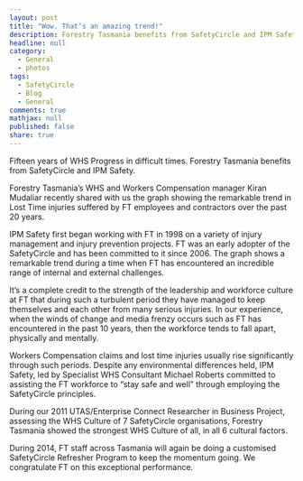 ```yaml
---
layout: post
title: "Wow. That’s an amazing trend!"
description: Forestry Tasmania benefits from SafetyCircle and IPM Safety
headline: null
category: 
  - General
  - photos
tags: 
  - SafetyCircle
  - Blog
  - General
comments: true
mathjax: null
published: false
share: true
---
```


Fifteen years of WHS Progress in difficult times. Forestry Tasmania benefits from SafetyCircle and IPM Safety.

Forestry Tasmania’s WHS and Workers Compensation manager Kiran Mudaliar recently shared with us the graph showing the remarkable trend in Lost Time injuries suffered by FT employees and contractors over the past 20 years. 

IPM Safety first began working with FT in 1998 on a variety of injury management and injury prevention projects. FT was an early adopter of the SafetyCircle and has been committed to it since 2006. The graph shows a remarkable trend during a time when FT has encountered an incredible range of internal and external challenges. 

It’s a complete credit to the strength of the leadership and workforce culture at FT that during such a turbulent period they have managed to keep themselves and each other from many serious injuries. In our experience, when the winds of change and media frenzy occurs such as FT has encountered in the past 10 years, then the workforce tends to fall apart, physically and mentally. 

Workers Compensation claims and lost time injuries usually rise significantly through such periods. Despite any environmental differences held, IPM Safety, led by Specialist WHS Consultant Michael Roberts committed to assisting the FT workforce to “stay safe and well” through employing the SafetyCircle principles. 

During our 2011 UTAS/Enterprise Connect Researcher in Business Project, assessing the WHS Culture of 7 SafetyCircle organisations, Forestry Tasmania showed the strongest WHS Culture of all, in all 6 cultural factors. 

During 2014, FT staff across Tasmania will again be doing a customised SafetyCircle Refresher Program to keep the momentum going. We congratulate FT on this exceptional performance.